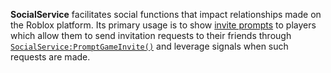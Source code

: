 **SocialService** facilitates social functions that impact relationships made
on the Roblox platform. Its primary usage is to show
[invite prompts](https://create.roblox.com/docs/production/promotion/invite-prompts) to players
which allow them to send invitation requests to their friends through
[`SocialService:PromptGameInvite()`](https://create.roblox.com/docs/reference/engine/classes/SocialService#PromptGameInvite) and leverage signals when such
requests are made.